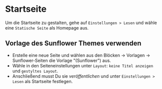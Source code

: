 # Startseite

Um die Startseite zu gestalten, gehe auf `Einstellungen > Lesen` und wähle eine `Statische Seite` als Homepage aus.

## Vorlage des Sunflower Themes verwenden
- Erstelle eine neue Seite und wählen aus den Blöcken -> Vorlagen -> Sunflower-Seiten die Vorlage "(Sunflower") aus.
- Wähle in den Seiteneinstellungen unter `Layout`: `keine Titel anzeigen` und `gestyltes Layout`.
- Anschließend musst Du sie  _veröffentlichen_ und unter `Einstellungen > Lesen` als Startseite festlegen.
